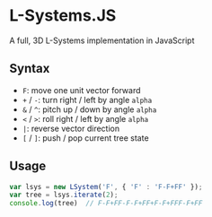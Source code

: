 L-Systems.JS
============

A full, 3D L-Systems implementation in JavaScript

Syntax
------

 - `F`: move one unit vector forward
 - `+` / `-`: turn right / left by angle `alpha`
 - `&` / `^`: pitch up / down by angle `alpha`
 - `<` / `>`: roll right / left by angle `alpha`
 - `|`: reverse vector direction
 - `[` / `]`: push / pop current tree state

Usage
-----

```js
var lsys = new LSystem('F', { 'F' : 'F-F+FF' });
var tree = lsys.iterate(2);
console.log(tree)  // F-F+FF-F-F+FF+F-F+FFF-F+FF
```
